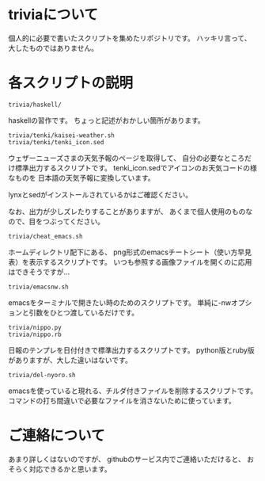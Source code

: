 # triviaについて

個人的に必要で書いたスクリプトを集めたリポジトリです。
ハッキリ言って、大したものではありません。

# 各スクリプトの説明

```
trivia/haskell/
```

haskellの習作です。
ちょっと記述がおかしい箇所があります。

```
trivia/tenki/kaisei-weather.sh
trivia/tenki/tenki_icon.sed
```

ウェザーニューズさまの天気予報のページを取得して、
自分の必要なところだけ標準出力するスクリプトです。
tenki_icon.sedでアイコンのお天気コードの様なものを
日本語の天気予報に変換しています。

lynxとsedがインストールされているかはご確認ください。

なお、出力が少しズレたりすることがありますが、
あくまで個人使用のものなので、目をつぶってください。

```
trivia/cheat_emacs.sh
```

ホームディレクトリ配下にある、
png形式のemacsチートシート（使い方早見表）を表示するスクリプトです。
いつも参照する画像ファイルを開くのに応用はできそうですが…

```
trivia/emacsnw.sh
```

emacsをターミナルで開きたい時のためのスクリプトです。
単純に-nwオプションと引数をひとつ渡しているだけです。

```
trivia/nippo.py
trivia/nippo.rb
```

日報のテンプレを日付付きで標準出力するスクリプトです。
python版とruby版がありますが、大した違いはないです。

```
trivia/del-nyoro.sh
```

emacsを使っていると現れる、チルダ付きファイルを削除するスクリプトです。
コマンドの打ち間違いで必要なファイルを消さないために使っています。

# ご連絡について

あまり詳しくはないのですが、
githubのサービス内でご連絡いただけると、
おそらく対応できるかと思います。
